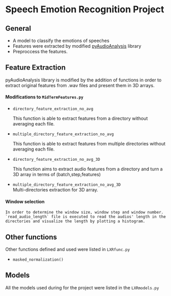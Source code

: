# Speech Emotion Recognition Project

## General
- A model to classify the emotions of speeches
- Features were extracted by modified [pyAudioAnalysis](https://github.com/tyiannak/pyAudioAnalysis) library
- Preproccess the features.





## Feature Extraction
pyAudioAnalysis library is modified by the addition of functions in order to extract original features from .wav files and present them in 3D arrays.

#### Modifications to `MidTermFeatures.py` 

-  `directory_feature_extraction_no_avg`<br/>

    This function is able to extract features from a directory without averaging each file.
   &NewLine;

-  `multiple_directory_feature_extraction_no_avg`<br/>

    This function is able to extract features from multiple directories without averaging each file. 
   &NewLine;

-  `directory_feature_extraction_no_avg_3D`<br/>

    This function aims to extract audio features from a directory and turn a 3D array in terms of  (batch,step,features)
   &NewLine;

-  `multiple_directory_feature_extraction_no_avg_3D`<br/>
    Multi-directories extraction for 3D array.

#### Window selection
    In order to determine the window size, window step and window number.
    `read_audio_length` file is executed to read the audios' length in the directories and visualize the length by plotting a histogram.
## Other functions
Other functions defined and used were listed in `LXRfunc.py`
- `masked_normalization()`

## Models
All the models used during for the project were listed in the `LXRmodels.py`
